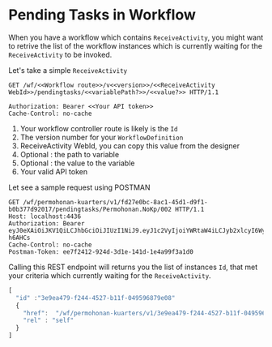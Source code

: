 # Pending Tasks in Workflow

When you have a workflow which contains `ReceiveActivity`, you might want to retrive the list of the workflow instances which is currently waiting for the `ReceiveActivity` to be invoked.

Let's take a simple `ReceiveActivity`

```
GET /wf/<<Workflow route>>/v<<version>>/<<ReceiveActivity WebId>>/pendingtasks/<<variablePath?>>/<<value?>> HTTP/1.1

Authorization: Bearer <<Your API token>>
Cache-Control: no-cache

```

1. Your workflow controller route is likely is the `Id`
2. The version number for your `WorkflowDefinition`
3. ReceiveActivity WebId, you can copy this value from the designer
3. Optional : the path to variable
4. Optional : the value to the variable
5. Your valid API token

Let see a sample request using POSTMAN

```
GET /wf/permohonan-kuarters/v1/fd27e0bc-8ac1-45d1-d9f1-b0b377d92017/pendingtasks/Permohonan.NoKp/002 HTTP/1.1
Host: localhost:4436
Authorization: Bearer eyJ0eXAiOiJKV1QiLCJhbGciOiJIUzI1NiJ9.eyJ1c2VyIjoiYWRtaW4iLCJyb2xlcyI6WyJhZG1pbmlzdHJhdG9ycyIsImRldmVsb3BlcnMiXSwiZW1haWwiOjE0NjQzMDcyMDAsInN1YiI6ImY0MmE1NGVmLWU0YWYtNDQ3Ny05NDRjLWQxZDQ4MmY1ZGFkZCIsIm5iZiI6MTQ3NzEwNzU4NiwiaWF0IjoxNDYxMjk2Mzg2LCJleHAiOjE0NjQzMDcyMDAsImF1ZCI6IkRldlYxIn0.dZVdTc2xT54BHT3cFDamP8uLqiGn2_TCt0Wv-h6AHCs
Cache-Control: no-cache
Postman-Token: ee7f2412-924d-3d1e-141d-1e4a99f3a1d0

```


Calling this REST endpoint will returns you the list of instances `Id`, that met your criteria which currently waiting for the `ReceiveActivity`.

```javascript
[
  "id" :"3e9ea479-f244-4527-b11f-049596879e08"
  {
    "href":  "/wf/permohonan-kuarters/v1/3e9ea479-f244-4527-b11f-049596879e08",
    "rel" : "self"   
  }
]
```
